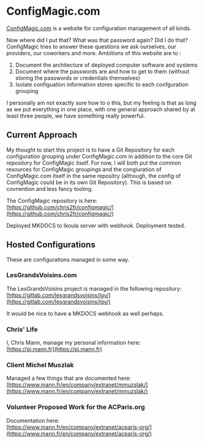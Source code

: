 # ConfigMagic.com

[ConfigMagic.com](https://www.configmagic.com/) is a website for configuration management of all kinds.

Now where did I put that? What was that password again? Did I do that? ConfigMagic tries to answer these questions we ask ourselves, our providers, our coworkers and more. Ambitions of this website are to :

1. Document the architecture of deployed computer software and systems
2. Document where the passwords are and how to get to them (without storing the passwords or credentials themselves)
3. Isolate configuation information stores specific to each confguration grouping

I personally am not exactly sure how to o this, but my feeling is that as long as we put everything in one place, with one general approach shared by at least three people, we have something really powerful. 

## Current Approach

My thought to start this project is to have a Git Repository for each configuration grouping under ConfigMagic.com in addition to the core Git repository for ConfigMagic itself. For now, I will both put the common resources for ConfigMagic groupings and the congiuration of ConfigMagic.com itself in the same repositry (although, the config of ConfigMagic could be in its own Git Repository). This is based on covnention and less fancy tooling.

The ConfigMagic repository is here:  
[https://github.com/chris2fr/configmagic/](https://github.com/chris2fr/configmagic/)

Deployed MKDOCS to Ikoula server with webhook. Deployment tested.

## Hosted Configurations

These are configurations managed in some way.

### LesGrandsVoisins.com

The LesGrandsVoisins project is managed in the following repository:  
[https://gitlab.com/lesgrandsvoisins/lgv/](https://gitlab.com/lesgrandsvoisins/lgv/)  

It would be nice to have a MKDOCS webhook as well perhaps.

### Chris' Life

I, Chris Mann, manage my personal information here:  
[https://pi.mann.fr](https://pi.mann.fr)

### Client Michel Muszlak

Managed a few things that are documented here:  
[https://www.mann.fr/en/company/extranet/mmuzslak/](https://www.mann.fr/en/company/extranet/mmuzslak/)

### Volunteer Proposed Work for the ACParis.org

Documentation here:  
[https://www.mann.fr/en/company/extranet/acparis-org/](https://www.mann.fr/en/company/extranet/acparis-org/)
